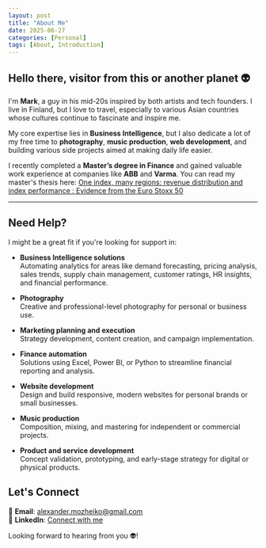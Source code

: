 ```yaml
---
layout: post
title: "About Me"
date: 2025-06-27
categories: [Personal]
tags: [About, Introduction]
---
```


<!-- Mention your expertise -->
## Hello there, visitor from this or another planet 👽

I'm **Mark**, a guy in his mid-20s inspired by both artists and tech founders. I live in Finland, but I love to travel, especially to various Asian countries whose cultures continue to fascinate and inspire me.

My core expertise lies in **Business Intelligence**, but I also dedicate a lot of my free time to **photography**, **music production**, **web development**, and building various side projects aimed at making daily life easier.

I recently completed a **Master’s degree in Finance** and gained valuable work experience at companies like **ABB** and **Varma**. You can read my master's thesis here: [One index, many regions: revenue distribution and index performance : Evidence from the Euro Stoxx 50](https://urn.fi/URN:NBN:fi-fe2025051342483)  

---

## Need Help?

I might be a great fit if you're looking for support in:

- **Business Intelligence solutions**  
  Automating analytics for areas like demand forecasting, pricing analysis, sales trends, supply chain management, customer ratings, HR insights, and financial performance.

- **Photography**  
  Creative and professional-level photography for personal or business use.

- **Marketing planning and execution**  
  Strategy development, content creation, and campaign implementation.

- **Finance automation**  
  Solutions using Excel, Power BI, or Python to streamline financial reporting and analysis.

- **Website development**  
  Design and build responsive, modern websites for personal brands or small businesses.

- **Music production**  
  Composition, mixing, and mastering for independent or commercial projects.

- **Product and service development**  
  Concept validation, prototyping, and early-stage strategy for digital or physical products.

## Let's Connect

📧 **Email**: [alexander.mozheiko@gmail.com](mailto:mark.mozheiko@aalto.fi)  
🔗 **LinkedIn**: [Connect with me](https://www.linkedin.com) <!-- Add your actual profile URL -->

Looking forward to hearing from you 👽!
